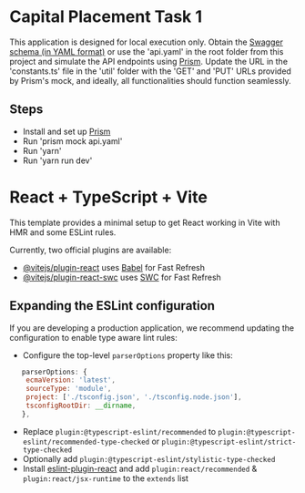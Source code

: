 # Capital Placement Task 1


This application is designed for local execution only. Obtain the [Swagger schema (in YAML format)](https://www.dropbox.com/s/cf92anqoqlg6p19/Application%20Form.yaml?dl=0) or use the 'api.yaml' in the root folder from this project and simulate the API endpoints using [Prism](https://docs.stoplight.io/docs/prism/674b27b261c3c-overview). Update the URL in the 'constants.ts' file in the 'util' folder with the 'GET' and 'PUT' URLs provided by Prism's mock, and ideally, all functionalities should function seamlessly.

## Steps

- Install and set up [Prism](https://docs.stoplight.io/docs/prism/674b27b261c3c-overview)
- Run 'prism mock api.yaml'
- Run 'yarn'
- Run 'yarn run dev'

# React + TypeScript + Vite

This template provides a minimal setup to get React working in Vite with HMR and some ESLint rules.

Currently, two official plugins are available:

- [@vitejs/plugin-react](https://github.com/vitejs/vite-plugin-react/blob/main/packages/plugin-react/README.md) uses [Babel](https://babeljs.io/) for Fast Refresh
- [@vitejs/plugin-react-swc](https://github.com/vitejs/vite-plugin-react-swc) uses [SWC](https://swc.rs/) for Fast Refresh

## Expanding the ESLint configuration

If you are developing a production application, we recommend updating the configuration to enable type aware lint rules:

- Configure the top-level `parserOptions` property like this:

```js
   parserOptions: {
    ecmaVersion: 'latest',
    sourceType: 'module',
    project: ['./tsconfig.json', './tsconfig.node.json'],
    tsconfigRootDir: __dirname,
   },
```

- Replace `plugin:@typescript-eslint/recommended` to `plugin:@typescript-eslint/recommended-type-checked` or `plugin:@typescript-eslint/strict-type-checked`
- Optionally add `plugin:@typescript-eslint/stylistic-type-checked`
- Install [eslint-plugin-react](https://github.com/jsx-eslint/eslint-plugin-react) and add `plugin:react/recommended` & `plugin:react/jsx-runtime` to the `extends` list
